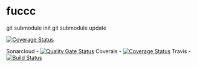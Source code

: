 # fuccc
git submodule init
git submodule update

[![Coverage Status](https://coveralls.io/repos/github/Jidim/fuccc/badge.svg?branch=main)](https://coveralls.io/github/Jidim/fuccc?branch=main)

Sonarcloud - [![Quality Gate Status](https://sonarcloud.io/api/project_badges/measure?project=Jidim_fuccc&metric=alert_status)](https://sonarcloud.io/dashboard?id=Jidim_fuccc)
Coverals - [![Coverage Status](https://coveralls.io/repos/github/Jidim/fuccc/badge.svg)](https://coveralls.io/github/Jidim/fuccc)
Travis - [![Build Status](https://travis-ci.org/Jidim/fuccc.svg?branch=main)](https://travis-ci.org/Jidim/fuccc)

